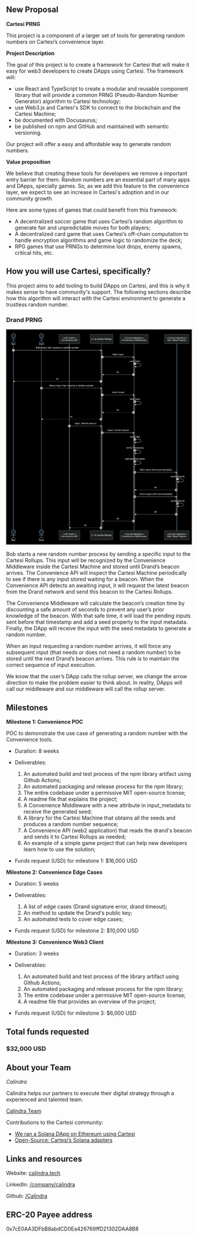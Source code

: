 ## New Proposal

**Cartesi PRNG**

This project is a component of a larger set of tools for generating random numbers on Cartesi’s convenience layer.

**Project Description**
<!-- [Write the description long-form here, or else paste a [google drive link](https://url/) to a slide deck]
-->
The goal of this project is to create a framework for Cartesi that will make it easy for web3 developers to create DApps using Cartesi. The framework will:
* use React and TypeScript to create a modular and reusable component library that will provide a common PRNG (Pseudo-Random Number Generator) algorithm to Cartesi technology;
* use Web3.js and Cartesi's SDK to connect to the blockchain and the Cartesi Machine;
* be documented with Docusaurus;
* be published on npm and GitHub and maintained with semantic versioning.

Our project will offer a easy and affordable way to generate random numbers.

**Value proposition**
<!-- [Why would someone use this product/service? Or how does it add value to the Cartesi ecosystem or tech stack?]
-->
We believe that creating these tools for developers we remove a important entry barrier for them. Random numbers are an essential part of many apps and DApps, specially games. So, as we add this feature to the convenience layer, we expect to see an increase in Cartesi's adoption and in our community growth.

Here are some types of games that could benefit from this framework:
- A decentralized soccer game that uses Cartesi’s random algorithm to generate fair and unpredictable moves for both players;
- A decentralized card game that uses Cartesi’s off-chain computation to handle encryption algorithms and game logic to randomize the deck;
- RPG games that use PRNGs to determine loot drops, enemy spawns, critical hits, etc. 

## How you will use Cartesi, specifically?

<!--[Details about how you're using Cartesi specifically, and why it makes sense. This is the most important part of the proposal. If you are not precise, or your intention is not feasible, the proposal will be rejected.]-->

This project aims to add tooling to build DApps on Cartesi, and this is why it makes sense to have community's support. The following sections describe how this algorithm will interact with the Cartesi environment to generate a trustless random number.

### Drand PRNG

![Diagram](https://github.com/Calindra/cartesi-proposals/blob/main/images/cartesi_proposal_prng_5-drand.png?raw=true)

Bob starts a new random number process by sending a specific input to the Cartesi Rollups. This input will be recognized by the Convenience Middleware inside the Cartesi Machine and stored until Drand’s beacon arrives. The Convenience API will inspect the Cartesi Machine periodically to see if there is any input stored waiting for a beacon. When the Convenience API detects an awaiting input, it will request the latest beacon from the Drand network and send this beacon to the Cartesi Rollups.

The Convenience Middleware will calculate the beacon’s creation time by discounting a safe amount of seconds to prevent any user’s prior knowledge of the beacon. With that safe time, it will load the pending inputs sent before that timestamp and add a seed property to the input metadata. Finally, the DApp will receive the input with the seed metadata to generate a random number.

When an input requesting a random number arrives, it will force any subsequent input (that needs or does not need a random number) to be stored until the next Drand’s beacon arrives. This rule is to maintain the correct sequence of input execution.

We know that the user’s DApp calls the rollup server, we change the arrow direction to make the problem easier to think about. In reality, DApps will call our middleware and our middleware will call the rollup server.

## Milestones

**Milestone 1: Convenience POC**

POC to demonstrate the use case of generating a random number with the Convenience tools.

* Duration: 8 weeks

* Deliverables:
  1. An automated build and test process of the npm library artifact using Github Actions;
  2. An automated packaging and release process for the npm library;
  3. The entire codebase under a permissive MIT open-source license;
  4. A readme file that explains the project;
  5. A Convenience Middleware with a new attribute in input_metadata to receive the generated seed;
  6. A library for the Cartesi Machine that obtains all the seeds and produces a random number sequence;
  7. A Convenience API (web2 application) that reads the drand's beacon and sends it to Cartesi Rollups as needed;
  8. An example of a simple game project that can help new developers learn how to use the solution;

<!-- 
[what will be produced, accomplished, or demonstrated by the end of this period?]
-->

* Funds request (USD) for milestone 1: $16,000 USD

**Milestone 2: Convenience Edge Cases**

* Duration: 5 weeks

* Deliverables: 
  1. A list of edge cases (Drand signature error, drand timeout);
  2. An method to update the Drand's public key;
  3. An automated tests to cover edge cases;
<!--[what will be produced, accomplished, or demonstrated by the end of this period?]-->

* Funds request (USD) for milestone 2: $10,000 USD

**Milestone 3: Convenience Web3 Client**

* Duration: 3 weeks

<!--[what will be produced, accomplished, or demonstrated by the end of this period?]-->
* Deliverables: 
  1. An automated build and test process of the library artifact using Github Actions;
  2. An automated packaging and release process for the npm library;
  3. The entire codebase under a permissive MIT open-source license;
  4. A readme file that provides an overview of the project;

* Funds request (USD) for milestone 3: $6,000 USD

## Total funds requested

### $32,000 USD

<!--
Use of funds (specific breakdown):

* [List item: price in usd]
* [List item: price in usd]
* [List item: price in usd]
* [List item: price in usd]
* [List item: price in usd]
* [List item: price in usd]
-->
## About your Team

<!-- ordem alfabetica -->
<!--*[person 1]*-->
*Calindra*

Calindra helps our partners to execute their digital strategy through a experienced and talented team.

[Calindra Team](https://calindra.tech/team.html)

Contributions to the Cartesi community:

* [We ran a Solana DApp on Ethereum using Cartesi](https://blog.calindra.com.br/we-ran-a-solana-dapp-on-ethereum-using-cartesi-35da59ed1e47)
* [Open-Source: Cartesi’s Solana adapters](https://blog.calindra.com.br/solana-cartesi-under-the-hood-c4fbef266c89)

## Links and resources

Website: [calindra.tech](https://calindra.tech/) 

LinkedIn: [/company/calindra](https://www.linkedin.com/company/calindra)

Github: [/Calindra](https://github.com/Calindra) 

## ERC-20 Payee address

<!-- [your proposal will be rejected if you do not list a payee address. This address is where payments for the milestones will be made. The address must be a mainnet Ethereum ERC-20 address that can accept USDC. -->
0x7cE0AA3DFbB8abdCD0Ea426769ffD21302DAA8B8
